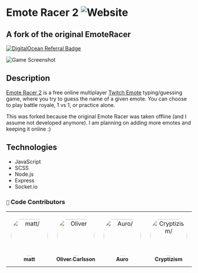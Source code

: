 # Emote Racer 2 ![Website](https://img.shields.io/website?url=https%3A%2F%2Fer.mmatt.net)
## A fork of the original EmoteRacer
[![DigitalOcean Referral Badge](https://web-platforms.sfo2.digitaloceanspaces.com/WWW/Badge%203.svg)](https://www.digitalocean.com/?refcode=3470e3b80f7c&utm_campaign=Referral_Invite&utm_medium=Referral_Program&utm_source=badge)

![Game Screenshot](https://i.ibb.co/VJDpQfj/emoteracer-screenshot.jpg)

## Description
[Emote Racer 2](https://er.mmatt.net) is a free online multiplayer [Twitch Emote](https://www.twitch.tv/creatorcamp/en/learn-the-basics/emotes/) typing/guessing game, where you try to guess the name of a given emote. You can choose to play battle royale, 1 vs 1, or practice alone.

This was forked because the original Emote Racer was taken offline (and I assume not developed anymore). I am planning on adding more emotes and keeping it online :)

## Technologies
* JavaScript
* SCSS
* Node.js
* Express
* Socket.io

### `🙌` Code Contributors

<table>
<tr>
    <td align="center" style="word-wrap: break-word; width: 150.0; height: 150.0">
        <a href=https://github.com/mmattbtw>
            <img src=https://avatars.githubusercontent.com/u/30363562?v=4 width="100;"  style="border-radius:50%;align-items:center;justify-content:center;overflow:hidden;padding-top:10px" alt=matt/>
            <br />
            <sub style="font-size:14px"><b>matt</b></sub>
        </a>
    </td>
    <td align="center" style="word-wrap: break-word; width: 150.0; height: 150.0">
        <a href=https://github.com/carlssonk>
            <img src=https://avatars.githubusercontent.com/u/66022459?v=4 width="100;"  style="border-radius:50%;align-items:center;justify-content:center;overflow:hidden;padding-top:10px" alt=Oliver Carlsson/>
            <br />
            <sub style="font-size:14px"><b>Oliver Carlsson</b></sub>
        </a>
    </td>
    <td align="center" style="word-wrap: break-word; width: 150.0; height: 150.0">
        <a href=https://github.com/MrAuro>
            <img src=https://avatars.githubusercontent.com/u/35087590?v=4 width="100;"  style="border-radius:50%;align-items:center;justify-content:center;overflow:hidden;padding-top:10px" alt=Auro/>
            <br />
            <sub style="font-size:14px"><b>Auro</b></sub>
        </a>
    </td>
    <td align="center" style="word-wrap: break-word; width: 150.0; height: 150.0">
        <a href=https://github.com/Cryptizism>
            <img src=https://avatars.githubusercontent.com/u/60571306?v=4 width="100;"  style="border-radius:50%;align-items:center;justify-content:center;overflow:hidden;padding-top:10px" alt=Cryptizism/>
            <br />
            <sub style="font-size:14px"><b>Cryptizism</b></sub>
        </a>
    </td>
</tr>
</table>
